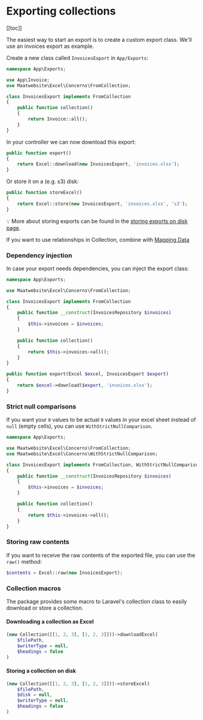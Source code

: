 # Exporting collections

[[toc]]

The easiest way to start an export is to create a custom export class. We'll use an invoices export as example.

Create a new class called `InvoicesExport` in `App/Exports`:

```php
namespace App\Exports;

use App\Invoice;
use Maatwebsite\Excel\Concerns\FromCollection;

class InvoicesExport implements FromCollection
{
    public function collection()
    {
        return Invoice::all();
    }
}
```

In your controller we can now download this export:

```php
public function export() 
{
    return Excel::download(new InvoicesExport, 'invoices.xlsx');
}
```

Or store it on a (e.g. s3) disk:

```php
public function storeExcel() 
{
    return Excel::store(new InvoicesExport, 'invoices.xlsx', 's3');
}
```

:bulb: More about storing exports can be found in the [storing exports on disk page](/3.1/exports/store.html).

If you want to use relationships in Collection, combine with [Mapping Data](/3.1/exports/mapping.html)

### Dependency injection

In case your export needs dependencies, you can inject the export class:

```php
namespace App\Exports;

use Maatwebsite\Excel\Concerns\FromCollection;

class InvoicesExport implements FromCollection
{
    public function __construct(InvoicesRepository $invoices)
    {
        $this->invoices = $invoices;
    }

    public function collection()
    {
        return $this->invoices->all();
    }
}
```

```php
public function export(Excel $excel, InvoicesExport $export) 
{
    return $excel->download($export, 'invoices.xlsx');
}
```

### Strict null comparisons

If you want your `0` values to be actual `0` values in your excel sheet instead of `null` (empty cells), you can use `WithStrictNullComparison`.

```php
namespace App\Exports;

use Maatwebsite\Excel\Concerns\FromCollection;
use Maatwebsite\Excel\Concerns\WithStrictNullComparison;

class InvoicesExport implements FromCollection, WithStrictNullComparison
{
    public function __construct(InvoicesRepository $invoices)
    {
        $this->invoices = $invoices;
    }

    public function collection()
    {
        return $this->invoices->all();
    }
}
```

### Storing raw contents

If you want to receive the raw contents of the exported file, you can use the `raw()` method:

```php
$contents = Excel::raw(new InvoicesExport);
```

### Collection macros

The package provides some macro to Laravel's collection class to easily download or store a collection.

#### Downloading a collection as Excel

```php
(new Collection([[1, 2, 3], [1, 2, 3]]))->downloadExcel(
    $filePath,
    $writerType = null,
    $headings = false
)
```

#### Storing a collection on disk

```php
(new Collection([[1, 2, 3], [1, 2, 3]]))->storeExcel(
    $filePath,
    $disk = null,
    $writerType = null,
    $headings = false
)
```
